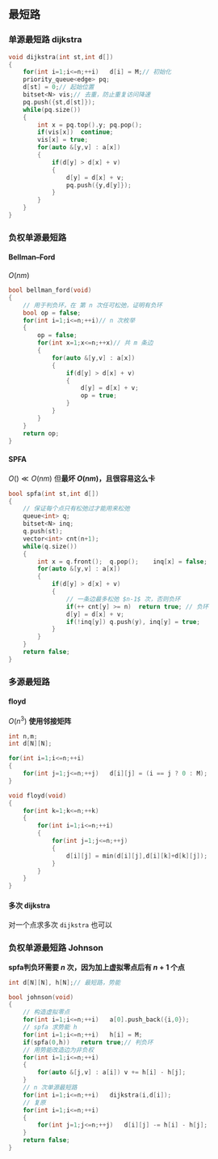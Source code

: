 ## 最短路
### 单源最短路 dijkstra

```cpp
void dijkstra(int st,int d[])
{
	for(int i=1;i<=n;++i)	d[i] = M;// 初始化
	priority_queue<edge> pq;
	d[st] = 0;// 起始位置
	bitset<N> vis;// 去重，防止重复访问降速
	pq.push({st,d[st]});
	while(pq.size())
	{
		int x = pq.top().y;	pq.pop();
		if(vis[x])	continue;
		vis[x] = true;
		for(auto &[y,v] : a[x])
		{
			if(d[y] > d[x] + v)
			{
				d[y] = d[x] + v;
				pq.push({y,d[y]});
			}
		}
	}
}
```

### 负权单源最短路 
#### Bellman–Ford
$O(nm)$
```cpp
bool bellman_ford(void)
{
    // 用于判负环，在 第 n 次任可松弛，证明有负环
	bool op = false;
	for(int i=1;i<=n;++i)// n 次枚举
	{
		op = false;
		for(int x=1;x<=n;++x)// 共 m 条边
		{
			for(auto &[y,v] : a[x])
			{
				if(d[y] > d[x] + v)
				{
					d[y] = d[x] + v;
					op = true;					
				}
			}
		}
	}
	return op;
}
```
#### SPFA
$O() \ll O(nm)$ 但**最坏 $O(nm)$，且很容易这么卡**
```cpp
bool spfa(int st,int d[])
{
    // 保证每个点只有松弛过才能用来松弛
	queue<int> q;
	bitset<N> inq;
	q.push(st);
	vector<int> cnt(n+1);
	while(q.size())
	{
		int x = q.front();	q.pop();	inq[x] = false;
		for(auto &[y,v] : a[x])
		{
			if(d[y] > d[x] + v)
			{
                // 一条边最多松弛 $n-1$ 次，否则负环
				if(++ cnt[y] >= n)	return true; // 负环
				d[y] = d[x] + v;
				if(!inq[y])	q.push(y), inq[y] = true;
			}
		}
	}
	return false;
}
```

### 多源最短路 
#### floyd
$O(n^3)$
**使用邻接矩阵**
```cpp
int n,m;
int d[N][N];

for(int i=1;i<=n;++i)
{
    for(int j=1;j<=n;++j)	d[i][j] = (i == j ? 0 : M);
}

void floyd(void)
{
	for(int k=1;k<=n;++k)
	{
		for(int i=1;i<=n;++i)
		{
			for(int j=1;j<=n;++j)
			{
				d[i][j] = min(d[i][j],d[i][k]+d[k][j]);
			}
		}
	}
}
```

#### 多次 dijkstra
对一个点求多次 `dijkstra` 也可以

### 负权单源最短路 Johnson
**spfa判负环需要 $n$ 次，因为加上虚拟零点后有 $n+1$ 个点**
```cpp
int d[N][N], h[N];// 最短路，势能

bool johnson(void)
{
	// 构造虚拟零点
	for(int i=1;i<=n;++i)	a[0].push_back({i,0});
	// spfa 求势能 h
	for(int i=1;i<=n;++i)	h[i] = M;
	if(spfa(0,h))	return true;// 判负环
	// 用势能改造边为非负权
	for(int i=1;i<=n;++i)
	{
		for(auto &[j,v] : a[i])	v += h[i] - h[j];
	}
	// n 次单源最短路
	for(int i=1;i<=n;++i)	dijkstra(i,d[i]);
	// 复原
	for(int i=1;i<=n;++i)
	{
		for(int j=1;j<=n;++j)	d[i][j] -= h[i] - h[j];
	}
	return false;
}
```